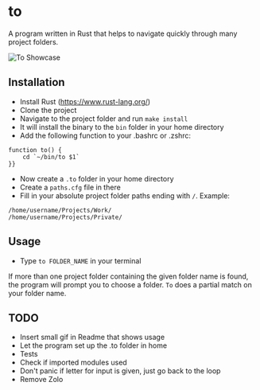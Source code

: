 # to

A program written in Rust that helps to navigate quickly through many project folders.

![To Showcase](http://dennis-schneider.com/downloads/to_showcase.gif)

## Installation

* Install Rust (https://www.rust-lang.org/)
* Clone the project
* Navigate to the project folder and run `make install`
* It will install the binary to the `bin` folder in your home directory
* Add the following function to your .bashrc or .zshrc:

```
function to() {
    cd `~/bin/to $1`
}}
```

* Now create a `.to` folder in your home directory
* Create a `paths.cfg` file in there
* Fill in your absolute project folder paths ending with `/`. Example:

```
/home/username/Projects/Work/
/home/username/Projects/Private/
```

## Usage

* Type `to FOLDER_NAME` in your terminal

If more than one project folder containing the given folder name is found, the
program will prompt you to choose a folder. `To` does a partial match on
your folder name.

## TODO

* Insert small gif in Readme that shows usage
* Let the program set up the .to folder in home
* Tests
* Check if imported modules used
* Don't panic if letter for input is given, just go back to the loop
* Remove Zolo
